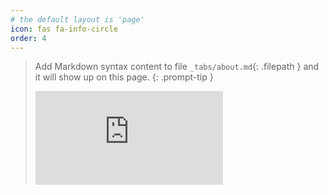 ```yaml
---
# the default layout is 'page'
icon: fas fa-info-circle
order: 4
---
```


> Add Markdown syntax content to file `_tabs/about.md`{: .filepath } and it will show up on this page.
{: .prompt-tip }
> <iframe src="https://tryhackme.com/api/v2/badges/public-profile?userPublicId=598888" style='border:none;'></iframe>
